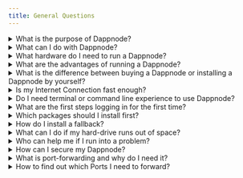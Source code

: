 ```yaml
---
title: General Questions
---
```


<details>
  <summary>What is the purpose of Dappnode?</summary>
  <div>
    <div>The main purpose or mission of Dappnode is to make it as easy as possible for everyone, even those with limited technical skills, to participate in decentralized networks and the burgeoning Web3 ecosystem. Furthermore, Dappnode aims to increase the decentralization of blockchains and other Web3 infrastructure by lowering the technical barriers of entry to this growing and exciting ecosystem.</div>
    <br/>
  </div>
</details>

<details>
  <summary>What can I do with Dappnode?</summary>
  <div>
    <div>The Dappnode platform lets you run nodes and applications interfacing with all different kinds of Web3 projects including blockchains like Bitcoin, Ethereum, Gnosis Chain and many more in an easy and user-friendly way. 
    <br/> <br/>
    Furthermore, you can earn passive income by running validators securing a blockchain or staking nodes in networks like Ethereum, Gnosis Chain, Avalanche and more to come.  Other Web3 projects you can currently participate in to generate passive income with your Dappnode is to share disk space on the StorJ network, or to share some of your bandwidth for the decentralized VPN provider Mysterium.  Our core developers and community of builders are constantly adding integrations for other Web3 projects, many with economic incentives.
</div>
  </div>
</details>

<details>
  <summary>What hardware do I need to run a Dappnode?</summary>
  <div>
    <div>
  You can run the Dappnode platform on various machines ranging from mid-range hardware (such as older desktops) to high-end hardware (such as high performance servers).
  <br /><br />
  You can run Dappnode on Single-Board Computers, like the Raspberry Pi 4 8GB RAM. Keep in mind that not every package will be available and some packages might never sync entirely and that the minimum requirements below do not reflect such hardware.
  <br /><br />
  The resources you need will depend on how many and what kind packages you are going to run.
  <br /><br />
  The most <b>basic</b> hardware requirements you should meet are:
  <ul>
    <li>A Wired Ethernet Connection</li>
    <li>An NVMe drive (Size depends on amount of chains and packages - a good target is at least 1 TB)</li>
    <li>8GB of RAM (this will quickly become a limiting factor, it is recommended to go higher if possible)</li>
  </ul>

If you intend to run a <b>Ethereum validator</b>, we recommend the following hardware specs:

  <ul>
    <li>A Wired Ethernet Connection</li>
    <li>An NVMe drive (we recommend at least 2TB but more storage space will not hurt either)</li>
    <li>16GB of RAM (32 GB recommended for some future proofing, and ability to maintain backup clients)</li>
  </ul>

</div>
  </div>
</details>

<details>
  <summary>What are the advantages of running a Dappnode?</summary>
  <div>
    <div>
  The main advantages of hosting your own nodes with Dappnode are privacy, independence and the ease of setup.
  <br /><br />
  Once you're hosting your own nodes, you are not affected by outages at big providers like Infura (the default gateway in Metamask for many networks) anymore. This allows you to submit transactions without having to worry about a third-party.
  <br /><br />

It is also beneficial to your own transactional privacy as major providers have been caught censoring transactions coming from specific countries ([Link](https://metamask.zendesk.com/hc/en-us/articles/360059386712-Why-MetaMask-and-Infura-cannot-serve-certain-areas), [Link](https://twitter.com/lawmaster/status/1499423160957034496)).

Furthermore, running blockchain nodes has never been easy as with the Dappnode platform. You install a package from our DAppStore and you're good to go. Automatic updates included.

</div>
  </div>
</details>

<details>
  <summary>What is the difference between buying a Dappnode or installing a Dappnode by yourself?</summary>
  <div>
    <div>
    The underlying system is the same.
    <br /><br />
    The prebuilt Dappnode machine is built for people who do not want to worry about buying hardware themselves, looking up hardware requirements or installing the Dappnode software on compatible machines. The Dappnode software was meant to be used on those prebuilt machines but you can run it on any hardware regardless. 
    <br /><br />
If you want to install the Dappnode platform on an old computer or on custom hardware please check out the <a href="/user/quick-start/core/installation">Guides here</a>.
  </div>
  <br/>
  </div>
</details>

<details>
  <summary>Is my Internet Connection fast enough?</summary>
  <div>
    <div>This depends on the amount of chains and applications you want to run on top of your Dappnode. 
    <br /><br />
    For a singular chain (for example Ethereum EL + CL) you'll need around 10 to 20 Megabits (up and down). Running more chains will increase the amount of bandwidth you need. 
    <br/> <br/>
    If you have any questions regarding your internet speed, you can hop into our Discord and ask a question in the #support channel.
</div>
  </div>
</details>

<details>
  <summary>Do I need terminal or command line experience to use Dappnode?</summary>
  <div>
    <div>You generally won't need to use a terminal with your Dappnode unless instructed to by staff troubleshooting certain support cases. One of the key objectives of the Dappnode platform is to avoid needing to use a terminal or command line at every level.
</div>
  </div>
</details>

<details>
  <summary>What are the first steps logging in for the first time?</summary>
  <div>
    <div>We have created a 'First steps with Dappnode' guide <a href="/user/quick-start/first-steps">here</a>.
</div>
  </div>
</details>

<details>
  <summary>Which packages should I install first?</summary>
  <div>
    <div>We recommend that you install a Ethereum client (as written in the 'First steps' guide), the 'DMS' and 'Dappnode Exporter' packages. 
    <br /><br />
    You'll need an ethereum node to search for all available Dappnode packages and the 'DMS' and 'Dappnode Exporter' gather system information and metrics and visualize them in easy to read dashboards. This way, you'll always know how your Dappnode is performing.
</div>
  </div>
</details>

<details>
  <summary>How do I install a fallback?</summary>
  <div>
    <div>Content needed.
</div>
  </div>
</details>

<details>
  <summary>What can I do if my hard-drive runs out of space?</summary>
  <div>
    <div>
    You can find a detailed guide how to expand the storage space of your Dappnode system <a href="https://forum.dappnode.io/t/how-to-expand-your-dappnode-filesystem-space/1296">here</a>.
    <br /><br />
You can add a NVMe hard disk (if there is a free slot in the Dappnode machine) and set it up using the expansion feature which can be found under System > Hardware. This feature only works with a NVMe hard disk.
</div>
  </div>
</details>

<details>
  <summary>Who can help me if I run into a problem?</summary>
  <div>
    <div>
If you have an issue with your Dappnode, we recommend using the <a href="https://discord.com/invite/dappnode">Dappnode Discord Server</a> or the <a href="https://forum.dappnode.io/">Dappnode forum</a>. The community will always try to help. 
<br /><br />
If it's something a bit more technical, you can also go to Dappnode Github repository and open an issue there.
</div>
  </div>
</details>

<details>
  <summary>How can I secure my Dappnode?</summary>
  <div>
    <div>
Change all the default passwords, including the Wi-Fi and admin password. You'll be prompted to change the admin password when you access the UI for the first time.
<br /><br />
Furthermore, it is a good security practice to disable SSH access if you don't intend on using it.
</div>
  </div>
</details>

<details>
  <summary>What is port-forwarding and why do I need it?</summary>
  <div>
    <div>
Port-forwarding lets the router know where to send a specific data package or data stream. This usually occurs when something from outside of the network (Internet) communicates with a device inside of the network (LAN).
<br /><br />
Some routers use a feature called 'UPnP' to automatically open the requested ports but sometimes this protocol does not work well on specific routers or is straight up not available. 
<br />
In this case, you'll have to manually forward the required ports. Please search your ISPs or router manufacturers knowledge base on how to do that.
</div>
  </div>
</details>

<details>
  <summary>How to find out which Ports I need to forward?</summary>
  <div>
    <div>
You can check the Port support page of your Dappnode <a href="http://my.dappnode/#/support/ports">here</a>.
</div>
  </div>
</details>
